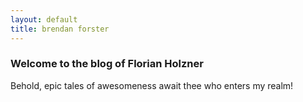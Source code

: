 ```yaml
---
layout: default
title: brendan forster
---
```

### Welcome to the blog of Florian Holzner
Behold, epic tales of awesomeness await thee who enters my realm!